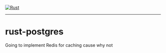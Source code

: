 [![Rust](https://github.com/Grimgrams/rust-postgres/actions/workflows/rust.yml/badge.svg)](https://github.com/Grimgrams/rust-postgres/actions/workflows/rust.yml)

----
# rust-postgres
Going to implement Redis for caching cause why not
